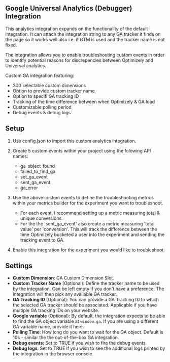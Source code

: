 ## Google Universal Analytics (Debugger) Integration

This analytics integration expands on the functionality of the default integration. It can attach the integration string to any GA tracker it finds on the page so it works well also i.e. if GTM is used and the tracker name is not fixed. 

The integration allows you to enable troubleshooting custom events in order to identify potential reasons for discrepencies between Optimizely and Universal analytics.

Custom GA integration featuring: 
 -   200 selectable custom dimensions 
 -   Option to provide custom tracker name
 -   Option to specifi GA tracking ID
 -   Tracking of the time difference between when Optimizely & GA load
 -   Customizable polling period
 -   Debug events & debug logs


## Setup

1.	Use config.json to import this custom analytics integration.

2.	Create 5 custom events within your project using the folowing API names:
	-	ga_object_found
    -   failed_to_find_ga
    -   set_ga_event
    -   sent_ga_event
    -   ga_error

3. Use the above custom events to define the troubleshooting metrics within your metrics builder for the experiment you want to troubleshoot. 
    -   For each event, I recommend setting up a metric measuring total & unique conversions. 
    -   For the the 'sent_ga_event' also create a metric measuring 'total value' per 'conversion'. This will track the difference between the time Optimizely bucketed a user into the experiment and sending the tracking event to GA.

4. Enable this integration for the experiment you would like to troubleshoot.

## Settings

* **Custom Dimension**: GA Custom Dimension Slot.
* **Custom Tracker Name** (Optional): Define the tracker name to be used by the integration. Can be left empty if you don't have a preference. The integration will then pick any available GA tracker.
* **GA Tracking ID** (Optional): You can provide a GA Tracking ID to which the selected GA tracker should be associated. Applicable if you have multiple GA tracking IDs on your website.
* **Google variable** (Optional): By default, the integration expects to be able to find the GA object variable at `window.ga`. If you are using a different GA variable name, provide it here.
* **Polling Time**: How long do you want to wait for the GA object. Default is 10s - similar the the out-of-the-box GA integration.
* **Debug events**: Set to TRUE if you wish to fire the debug events.
* **Debug logs**: Set to TRUE if you wish to see the additional logs printed by the integration in the browser console.